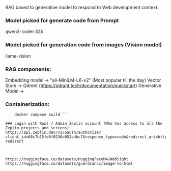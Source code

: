 RAG based to generative model to respond to Web development context.

### Model picked for generate code from Prompt
qwen3-coder:32b

### Model picked for generation code from images (Vision model)
llama-vision

### RAG components:
Embedding model -> "all-MiniLM-L6-v2" (Most popular till the day)
Vector Store    -> Qdrent (https://qdrant.tech/documentation/quickstart)
Generative Model -> 

### Containerization:
```// Make sure docker installed
    docker compose build```

### Login with Root / Admin Zeplin account (Who has access to all the Zeplin projects and screens)
https://api.zeplin.dev/v1/oauth/authorize?client_id=68c7b15fe6f0230a052a4bc7&response_type=code&redirect_uri=http://localhost:3000/zeplin/login-redirect



https://huggingface.co/datasets/HuggingFaceM4/WebSight
https://huggingface.co/datasets/guardiancc/image-to-html
